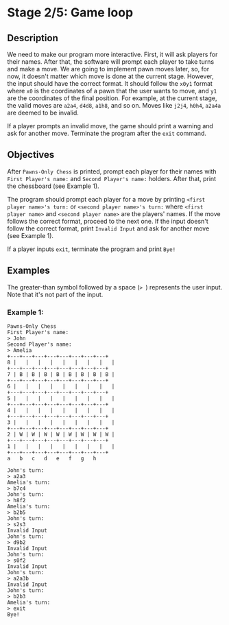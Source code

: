 # Stage 2/5: Game loop
## Description
We need to make our program more interactive. First, it will ask players for their names. After that, the software will prompt each player to take turns and make a move. We are going to implement pawn moves later, so, for now, it doesn't matter which move is done at the current stage. However, the input should have the correct format. It should follow the `x0y1` format where `x0` is the coordinates of a pawn that the user wants to move, and `y1` are the coordinates of the final position. For example, at the current stage, the valid moves are `a2a4`, `d4d8`, `a1h8`, and so on. Moves like `j2j4`, `h0h4`, `a2a4a` are deemed to be invalid.

If a player prompts an invalid move, the game should print a warning and ask for another move. Terminate the program after the `exit` command.

## Objectives
After `Pawns-Only Chess` is printed, prompt each player for their names with `First Player's name:` and `Second Player's name:` holders. After that, print the chessboard (see Example 1).

The program should prompt each player for a move by printing `<first player name>'s turn:` or `<second player name>'s turn:` where `<first player name>` and `<second player name>` are the players' names. If the move follows the correct format, proceed to the next one. If the input doesn't follow the correct format, print `Invalid Input` and ask for another move (see Example 1).

If a player inputs `exit`, terminate the program and print `Bye!`

## Examples
The greater-than symbol followed by a space (`> `) represents the user input. Note that it's not part of the input.

### Example 1:
```
Pawns-Only Chess
First Player's name:
> John
Second Player's name:
> Amelia
+---+---+---+---+---+---+---+---+
8 |   |   |   |   |   |   |   |   |
+---+---+---+---+---+---+---+---+
7 | B | B | B | B | B | B | B | B |
+---+---+---+---+---+---+---+---+
6 |   |   |   |   |   |   |   |   |
+---+---+---+---+---+---+---+---+
5 |   |   |   |   |   |   |   |   |
+---+---+---+---+---+---+---+---+
4 |   |   |   |   |   |   |   |   |
+---+---+---+---+---+---+---+---+
3 |   |   |   |   |   |   |   |   |
+---+---+---+---+---+---+---+---+
2 | W | W | W | W | W | W | W | W |
+---+---+---+---+---+---+---+---+
1 |   |   |   |   |   |   |   |   |
+---+---+---+---+---+---+---+---+
a   b   c   d   e   f   g   h

John's turn:
> a2a3
Amelia's turn:
> b7c4
John's turn:
> h8f2
Amelia's turn:
> b2b5
John's turn:
> s2s3
Invalid Input
John's turn:
> d9b2
Invalid Input
John's turn:
> s0f2
Invalid Input
John's turn:
> a2a3b
Invalid Input
John's turn:
> b2b3
Amelia's turn:
> exit
Bye!
```
